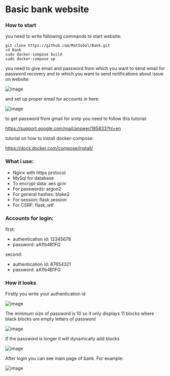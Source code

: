 # Basic bank website

### How to start

you need to write following commands to start website:
```
git clone https://github.com/MatSobol/Bank.git
cd Bank
sudo docker-compose build
sudo docker-compose up
```
you need to give email and password from which you want to send email for password recovery and to which you want to send notifications about issue on website:

![image](https://github.com/Mateusz3124/OchronaFixed/assets/95550799/4d10e6a9-1e7d-439a-81ec-9a7d69675aaf)

and set up proper email for accounts in here:

![image](https://github.com/MatSobol/Bank/assets/139177376/1950577b-974a-4314-bad8-9b823ed6c3b4)


to get password from gmail for smtp you need to follow this tutorial:

https://support.google.com/mail/answer/185833?hl=en

tutorial on how to install docker-compose:

https://docs.docker.com/compose/install/

### What i use:
- Nginx with https protocol
- MySql for database
- To encrypt data: aes gcm
- For passwords: argon2
- For general hashes: blake2
- For session: flask session
- For CSRF: flask_wtf

### Accounts for login:

first:

- authentication id: 12345678
- password: aA1!b4B1FG

second:

- authentication id: 87654321
- password: aA1!b4B1FG

### How it looks

Firstly you write your authentication id

![image](https://github.com/Mateusz3124/OchronaFixed/assets/95550799/c8c7c100-e28c-4be0-b030-afb807f7e677)

The minimum size of password is 10 so it only displays 11 blocks where black blocks are empty letters of password

![image](https://github.com/Mateusz3124/OchronaFixed/assets/95550799/7b565b61-cb4e-41f9-8eb3-dd65ff556dbd)

If the password is longer it will dynamically add blocks

![image](https://github.com/Mateusz3124/OchronaFixed/assets/95550799/4899fb91-b3af-47b4-8a9a-4d457a788105)

After login you can see main page of bank. For example:

![image](https://github.com/Mateusz3124/OchronaFixed/assets/95550799/c4beb18f-5974-4456-b0d5-a16aa22e2c56)




